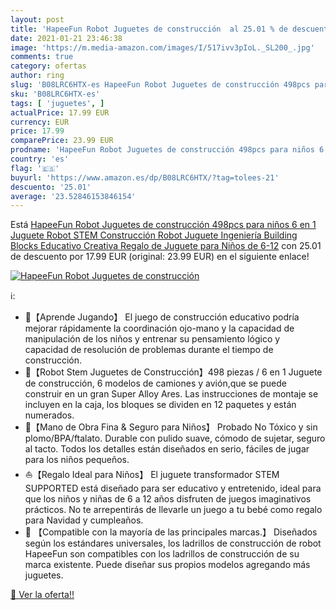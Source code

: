 ```yaml
---
layout: post
title: 'HapeeFun Robot Juguetes de construcción  al 25.01 % de descuento'
date: 2021-01-21 23:46:38
image: 'https://m.media-amazon.com/images/I/517ivv3pIoL._SL200_.jpg'
comments: true
category: ofertas
author: ring
slug: 'B08LRC6HTX-es HapeeFun Robot Juguetes de construcción 498pcs para niños...'
sku: 'B08LRC6HTX-es'
tags: [ 'juguetes', ]
actualPrice: 17.99 EUR
currency: EUR
price: 17.99
comparePrice: 23.99 EUR
prodname: 'HapeeFun Robot Juguetes de construcción 498pcs para niños 6 en 1 Juguete Robot STEM Construcción Robot Juguete Ingeniería Building Blocks  Educativo Creativa Regalo de Juguete para Niños de 6-12'
country: 'es'
flag: '🇪🇸'
buyurl: 'https://www.amazon.es/dp/B08LRC6HTX/?tag=tolees-21'
descuento: '25.01'
average: '23.52846153846154'
---
```


Está [HapeeFun Robot Juguetes de construcción 498pcs para niños 6 en 1 Juguete Robot STEM Construcción Robot Juguete Ingeniería Building Blocks  Educativo Creativa Regalo de Juguete para Niños de 6-12](https://www.amazon.es/dp/B08LRC6HTX/?tag=tolees-21) con 25.01 de descuento por 17.99 EUR (original: 23.99 EUR) en el siguiente enlace!

[![HapeeFun Robot Juguetes de construcción ](https://m.media-amazon.com/images/I/517ivv3pIoL._SL200_.jpg)](https://www.amazon.es/dp/B08LRC6HTX/?tag=tolees-21)

ℹ️:

- 🚢【Aprende Jugando】 El juego de construcción educativo podría mejorar rápidamente la coordinación ojo-mano y la capacidad de manipulación de los niños y entrenar su pensamiento lógico y capacidad de resolución de problemas durante el tiempo de construcción.
- 🚀【Robot Stem Juguetes de Construcción】498 piezas / 6 en 1 Juguete de construcción, 6 modelos de camiones y avión,que se puede construir en un gran Super Alloy Ares. Las instrucciones de montaje se incluyen en la caja, los bloques se dividen en 12 paquetes y están numerados.
- 💺【Mano de Obra Fina & Seguro para Niños】 Probado No Tóxico y sin plomo/BPA/ftalato. Durable con pulido suave, cómodo de sujetar, seguro al tacto. Todos los detalles están diseñados en serio, fáciles de jugar para los niños pequeños.
- ⛵【Regalo Ideal para Niños】 El juguete transformador STEM SUPPORTED está diseñado para ser educativo y entretenido, ideal para que los niños y niñas de 6 a 12 años disfruten de juegos imaginativos prácticos. No te arrepentirás de llevarle un juego a tu bebé como regalo para Navidad y cumpleaños.
- 🤖 【Compatible con la mayoría de las principales marcas.】 Diseñados según los estándares universales, los ladrillos de construcción de robot HapeeFun son compatibles con los ladrillos de construcción de su marca existente. Puede diseñar sus propios modelos agregando más juguetes.

[🛒 Ver la oferta!!](https://www.amazon.es/dp/B08LRC6HTX/?tag=tolees-21)
